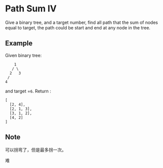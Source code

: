 # Path Sum IV

Give a binary tree, and a target number, find all path that the sum of nodes equal to target, the path could be start and end at any node in the tree.

## Example

Given binary tree:

```
    1
   / \
  2   3
 /
4
```

and target =`6`. Return :

```
[
  [2, 4],
  [2, 1, 3],
  [3, 1, 2],
  [4, 2]
]
```

## Note

可以拐弯了，但是最多拐一次。

难
